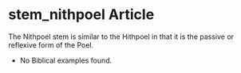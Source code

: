 # stem_nithpoel Article
The Nithpoel stem is similar to the Hithpoel in that it is the passive or reflexive form of the Poel.

* No Biblical examples found.
